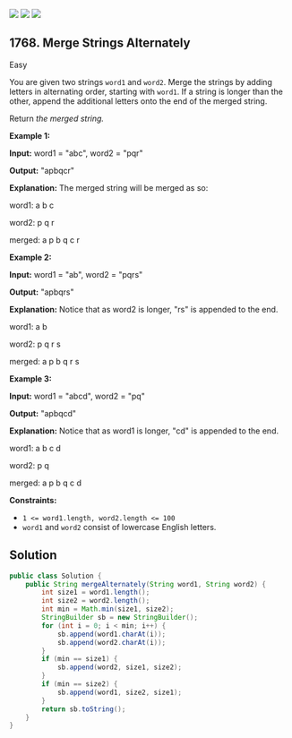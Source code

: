 [![](https://img.shields.io/github/stars/javadev/LeetCode-in-Java?label=Stars&style=flat-square)](https://github.com/javadev/LeetCode-in-Java)
[![](https://img.shields.io/github/forks/javadev/LeetCode-in-Java?label=Fork%20me%20on%20GitHub%20&style=flat-square)](https://github.com/javadev/LeetCode-in-Java/fork)
[![](https://img.shields.io/badge/-LeetCode%20in%20Kotlin-blue?style=flat-square)](https://github.com/javadev/LeetCode-in-Kotlin)

## 1768\. Merge Strings Alternately

Easy

You are given two strings `word1` and `word2`. Merge the strings by adding letters in alternating order, starting with `word1`. If a string is longer than the other, append the additional letters onto the end of the merged string.

Return _the merged string._

**Example 1:**

**Input:** word1 = "abc", word2 = "pqr"

**Output:** "apbqcr"

**Explanation:** The merged string will be merged as so:

word1:  a   b   c

word2:    p   q   r

merged: a p b q c r

**Example 2:**

**Input:** word1 = "ab", word2 = "pqrs"

**Output:** "apbqrs"

**Explanation:** Notice that as word2 is longer, "rs" is appended to the end.

word1:  a   b 

word2:    p   q   r   s

merged: a p b q   r   s

**Example 3:**

**Input:** word1 = "abcd", word2 = "pq"

**Output:** "apbqcd"

**Explanation:** Notice that as word1 is longer, "cd" is appended to the end.

word1:  a   b   c   d

word2:    p   q 

merged: a p b q c   d

**Constraints:**

*   `1 <= word1.length, word2.length <= 100`
*   `word1` and `word2` consist of lowercase English letters.

## Solution

```java
public class Solution {
    public String mergeAlternately(String word1, String word2) {
        int size1 = word1.length();
        int size2 = word2.length();
        int min = Math.min(size1, size2);
        StringBuilder sb = new StringBuilder();
        for (int i = 0; i < min; i++) {
            sb.append(word1.charAt(i));
            sb.append(word2.charAt(i));
        }
        if (min == size1) {
            sb.append(word2, size1, size2);
        }
        if (min == size2) {
            sb.append(word1, size2, size1);
        }
        return sb.toString();
    }
}
```